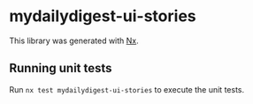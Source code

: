 # mydailydigest-ui-stories

This library was generated with [Nx](https://nx.dev).

## Running unit tests

Run `nx test mydailydigest-ui-stories` to execute the unit tests.
